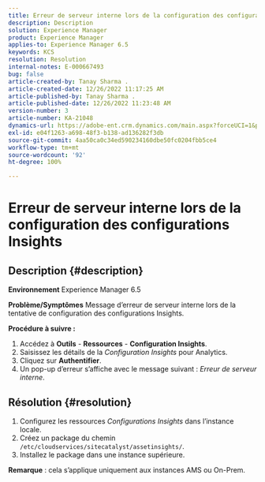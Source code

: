 ```yaml
---
title: Erreur de serveur interne lors de la configuration des configurations Insights
description: Description
solution: Experience Manager
product: Experience Manager
applies-to: Experience Manager 6.5
keywords: KCS
resolution: Resolution
internal-notes: E-000667493
bug: false
article-created-by: Tanay Sharma .
article-created-date: 12/26/2022 11:17:25 AM
article-published-by: Tanay Sharma .
article-published-date: 12/26/2022 11:23:48 AM
version-number: 3
article-number: KA-21048
dynamics-url: https://adobe-ent.crm.dynamics.com/main.aspx?forceUCI=1&pagetype=entityrecord&etn=knowledgearticle&id=fa82b0dd-0e85-ed11-81ac-6045bd006239
exl-id: e04f1263-a698-48f3-b138-ad136282f3db
source-git-commit: 4aa50ca0c34ed590234160dbe50fc0204fbb5ce4
workflow-type: tm+mt
source-wordcount: '92'
ht-degree: 100%

---
```


# Erreur de serveur interne lors de la configuration des configurations Insights

## Description {#description}

<b>Environnement</b>
Experience Manager 6.5


<b>Problème/Symptômes</b>
Message d’erreur de serveur interne lors de la tentative de configuration des configurations Insights.

<b>Procédure à suivre :</b>

1. Accédez à <b>Outils</b> - <b>Ressources</b> - <b>Configuration Insights</b>.
2. Saisissez les détails de la *Configuration Insights* pour Analytics.
3. Cliquez sur <b>Authentifier</b>.
4. Un pop-up d’erreur s’affiche avec le message suivant : *Erreur de serveur interne*.



## Résolution {#resolution}


1. Configurez les ressources *Configurations Insights* dans l’instance locale.
2. Créez un package du chemin `/etc/cloudservices/sitecatalyst/assetinsights/`.
3. Installez le package dans une instance supérieure.


<b>Remarque</b> : cela s’applique uniquement aux instances AMS ou On-Prem.
